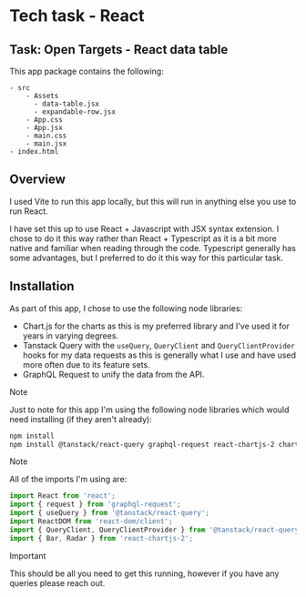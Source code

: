 # Tech task - React

Task: Open Targets - React data table
--------

This app package contains the following:
```
- src
    - Assets
      - data-table.jsx
      - expandable-row.jsx
    - App.css
    - App.jsx
    - main.css
    - main.jsx
- index.html
```
## Overview

I used Vite to run this app locally, but this will run in anything else you use to run React.

I have set this up to use React + Javascript with JSX syntax extension. I chose to do it this way rather than React + Typescript as it is a bit more native and familiar when reading through the code. Typescript generally has some advantages, but I preferred to do it this way for this particular task.

## Installation
As part of this app, I chose to use the following node libraries:  
- Chart.js for the charts as this is my preferred library and I've used it for years in varying degrees. 
- Tanstack Query with the `useQuery`, `QueryClient` and `QueryClientProvider` hooks for my data requests as this is generally what I use and have used more often due to its feature sets.
- GraphQL Request to unify the data from the API.

> [!NOTE]
> Just to note for this app I'm using the following node libraries which would need installing (if they aren't already):

```bash
npm install
npm install @tanstack/react-query graphql-request react-chartjs-2 chart.js
```

> [!NOTE]
> All of the imports I'm using are:

```javascript
import React from 'react';
import { request } from 'graphql-request';
import { useQuery } from '@tanstack/react-query';
import ReactDOM from 'react-dom/client';
import { QueryClient, QueryClientProvider } from '@tanstack/react-query';
import { Bar, Radar } from 'react-chartjs-2';
```

> [!IMPORTANT]
> This should be all you need to get this running, however if you have any queries please reach out.
